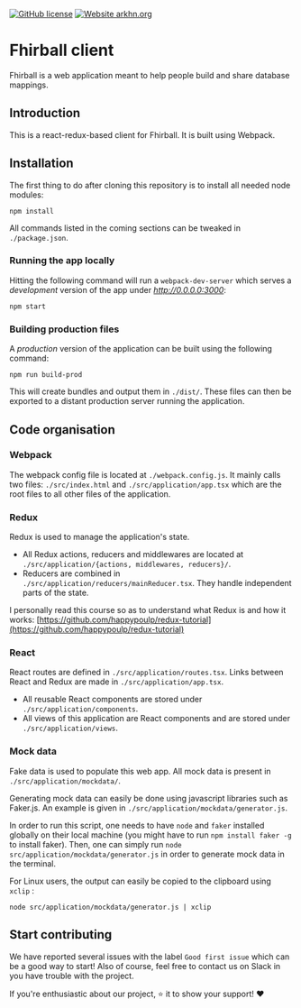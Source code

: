 [![GitHub license](https://img.shields.io/github/license/arkhn/fhir-pipe.svg)](https://github.com/arkhn/fhir-pipe/blob/master/LICENSE)
[![Website arkhn.org](https://img.shields.io/website-up-down-green-red/https/arkhn.org.svg)](http://arkhn.org/)

# Fhirball client

Fhirball is a web application meant to help people build and share database mappings.

## Introduction

This is a react-redux-based client for Fhirball. It is built using Webpack.

## Installation

The first thing to do after cloning this repository is to install all needed node modules:
```
npm install
```
All commands listed in the coming sections can be tweaked in `./package.json`.

### Running the app locally
Hitting the following command will run a `webpack-dev-server` which serves a _development_ version of the app under _http://0.0.0.0:3000_:
```
npm start
```

### Building production files
A _production_ version of the application can be built using the following command:
```
npm run build-prod
```
This will create bundles and output them in `./dist/`. These files can then be exported to a distant production server running the application.

## Code organisation

### Webpack

The webpack config file is located at `./webpack.config.js`. It mainly calls two files: `./src/index.html` and `./src/application/app.tsx` which are the root files to all other files of the application.

### Redux
Redux is used to manage the application's state.
* All Redux actions, reducers and middlewares are located at `./src/application/{actions, middlewares, reducers}/`.
* Reducers are combined in `./src/application/reducers/mainReducer.tsx`. They handle independent parts of the state.

I personally read this course so as to understand what Redux is and how it works: [https://github.com/happypoulp/redux-tutorial](https://github.com/happypoulp/redux-tutorial)

### React
React routes are defined in `./src/application/routes.tsx`. Links between React and Redux are made in `./src/application/app.tsx`.

* All reusable React components are stored under `./src/application/components`.
* All views of this application are React components and are stored under `./src/application/views`.

### Mock data
Fake data is used to populate this web app. All mock data is present in `./src/application/mockdata/`.

Generating mock data can easily be done using javascript libraries such as Faker.js. An example is given in `./src/application/mockdata/generator.js`.

In order to run this script, one needs to have `node` and `faker` installed globally on their local machine (you might have to run `npm install faker -g` to install faker). Then, one can simply run `node src/application/mockdata/generator.js` in order to generate mock data in the terminal.

For Linux users, the output can easily be copied to the clipboard using `xclip` :
```
node src/application/mockdata/generator.js | xclip
```

## Start contributing

We have reported several issues with the label `Good first issue` which can be a good way to start! Also of course, feel free to contact us on Slack in you have trouble with the project.

If you're enthusiastic about our project, :star: it to show your support! :heart:
